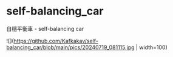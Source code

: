 # self-balancing_car
自穩平衡車 - self-balancing car

![](https://github.com/Kafkakav/self-balancing_car/blob/main/pics/20240719_081115.jpg | width=100)

